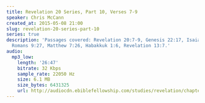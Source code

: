 ```yaml
---
title: Revelation 20 Series, Part 10, Verses 7-9
speaker: Chris McCann
created_at: 2015-05-08 21:00
slug: revelation-20-series-part-10
series: true
description: 'Passages covered: Revelation 20:7-9, Genesis 22:17, Isaiah 10:20-22,
  Romans 9:27, Matthew 7:26, Habakkuk 1:6, Revelation 13:7.'
audio:
  mp3_low:
    length: '26:47'
    bitrate: 32 Kbps
    sample_rate: 22050 Hz
    size: 6.1 MB
    size_bytes: 6431325
    url: http://audiocdn.ebiblefellowship.com/studies/revelation/chapter-20/2015.05.08_McCann_-_Revelation_20_Series_Part_10.mp3
---
```

